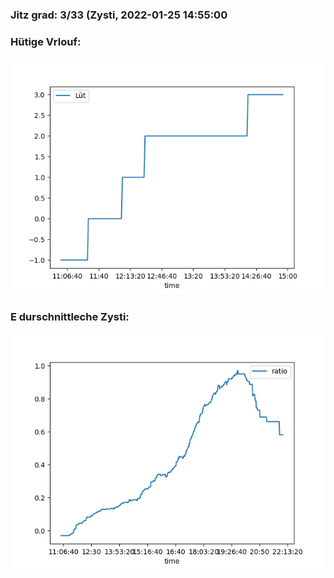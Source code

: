 ### Jitz grad: 3/33 (Zysti, 2022-01-25 14:55:00

### Hütige Vrlouf:
![Graph](Today.png)

### E durschnittleche Zysti:
![Graph](Zysti.png)